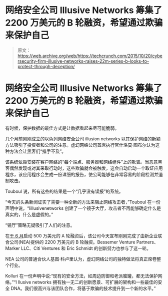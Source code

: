 # 网络安全公司 Illusive Networks 筹集了 2200 万美元的 B 轮融资，希望通过欺骗来保护自己

> 原文：<https://web.archive.org/web/https://techcrunch.com/2015/10/20/cybersecurity-firm-illusive-networks-raises-22m-series-b-looks-to-protect-through-deception/>

# 网络安全公司 Illusive Networks 筹集了 2200 万美元的 B 轮融资，希望通过欺骗来保护自己

有时候，保护数据的最佳方式是让数据看起来尽可能脆弱。

几个月前刚刚成立的以色列网络安全公司 illusion networks 以其保护网络的新颖方法吸引了投资者和公司的注意。虚幻网络公司首席执行官什洛莫·图布尔认为这种方法会让黑客们“措手不及”。

该系统依靠安装在客户网络的“每个端点、服务器和网络组件”上的欺骗。当恶意黑客偶然发现或对其采取行动时，这些欺骗就会被触发，这会自动启动一个取证应用程序，该应用程序会生成一份详细的报告，使公司能够在非常容易的阶段检测并遏制攻击。

Touboul 说，所有这些的结果是一个“几乎没有误报”的系统。

“今天的头条新闻证实了需要一种全新的方法来阻止网络攻击者，”Touboul 在一份声明中说。“Iillusivenetworks 创建了一个镜子大厅，攻击者不再能够确定什么是真实的，什么是虚假的。”

“镜厅”策略无疑吸引了人们的注意。

在[于 6 月](https://web.archive.org/web/20230316161358/https://techcrunch.com/2015/06/09/illusive-networks-tricks-hackers-using-realistic-deceptions/)启动 500 万美元的 A 轮融资后，该公司今天宣布刚刚完成了由新企业联合公司(NEA)提供的 2200 万美元的 B 轮融资。Bessemer Venture Partners、Marker LLC、Citi Ventures 和 Eric Schmidt 的创新努力也参与了这一轮。

NEA 公司的普通合伙人基图·科卢里认为，虚幻网络公司的独特做法将真正席卷整个行业。

Kolluri 在一份声明中说:“现有的安全方法，如周边防御和老派蜜罐，都无法保护网络。”“I llusive networks 拥有独一无二的创新愿景、可扩展的架构和一些最佳的安全 DNA。我们很高兴与该团队合作，将基于欺骗的技术提升到一个新的水平。”